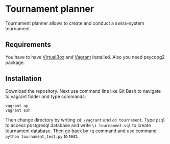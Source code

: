 # Tournament planner

Tournament planner allows to create and conduct a swiss-system tournament.

## Requirements

You have to have [VirtualBox](https://www.virtualbox.org/) and [Vagrant](https://www.vagrantup.com/) installed. Also you need psycopg2 package.

## Installation

Download the repository. Next use command line like Git Bash to navigate to vagrant folder and type commands:
```
vagrant up
vagrant ssh
```
Then change directory by writing `cd /vagrant` and `cd tournament`. Type `psql` to access postgresql database and write `\i tournament.sql` to create tournament database. Then go back by `\q` command and use command `python tournament_test.py` to test.



